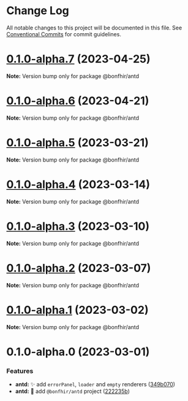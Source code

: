 # Change Log

All notable changes to this project will be documented in this file.
See [Conventional Commits](https://conventionalcommits.org) for commit guidelines.

# [0.1.0-alpha.7](https://github.com/bonfhir/bonfhir/compare/@bonfhir/antd@0.1.0-alpha.6...@bonfhir/antd@0.1.0-alpha.7) (2023-04-25)

**Note:** Version bump only for package @bonfhir/antd





# [0.1.0-alpha.6](https://github.com/bonfhir/bonfhir/compare/@bonfhir/antd@0.1.0-alpha.5...@bonfhir/antd@0.1.0-alpha.6) (2023-04-21)

**Note:** Version bump only for package @bonfhir/antd





# [0.1.0-alpha.5](https://github.com/bonfhir/bonfhir/compare/@bonfhir/antd@0.1.0-alpha.4...@bonfhir/antd@0.1.0-alpha.5) (2023-03-21)

**Note:** Version bump only for package @bonfhir/antd





# [0.1.0-alpha.4](https://github.com/bonfhir/bonfhir/compare/@bonfhir/antd@0.1.0-alpha.3...@bonfhir/antd@0.1.0-alpha.4) (2023-03-14)

**Note:** Version bump only for package @bonfhir/antd





# [0.1.0-alpha.3](https://github.com/bonfhir/bonfhir/compare/@bonfhir/antd@0.1.0-alpha.2...@bonfhir/antd@0.1.0-alpha.3) (2023-03-10)

**Note:** Version bump only for package @bonfhir/antd





# [0.1.0-alpha.2](https://github.com/bonfhir/bonfhir/compare/@bonfhir/antd@0.1.0-alpha.1...@bonfhir/antd@0.1.0-alpha.2) (2023-03-07)

**Note:** Version bump only for package @bonfhir/antd





# [0.1.0-alpha.1](https://github.com/bonfhir/bonfhir/compare/@bonfhir/antd@0.1.0-alpha.0...@bonfhir/antd@0.1.0-alpha.1) (2023-03-02)

**Note:** Version bump only for package @bonfhir/antd





# 0.1.0-alpha.0 (2023-03-01)


### Features

* **antd:** :sparkles: add `errorPanel`, `loader` and `empty` renderers ([349b070](https://github.com/bonfhir/bonfhir/commit/349b070bc2837d0fcdcd84d8c2e6ffa6593a3de2))
* **antd:** :tada: add `@bonfhir/antd` project ([222235b](https://github.com/bonfhir/bonfhir/commit/222235bf665c0e45f05fafd6d1c5cee6dbc56e9f))
